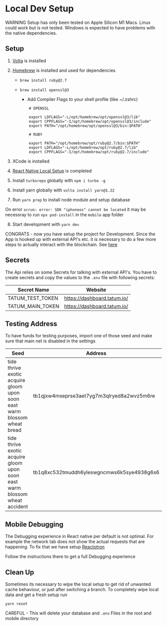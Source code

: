 # Local Dev Setup

WARNING
Setup has only been tested on Apple Silicon M1 Macs. Linux could work but is not tested. Windows is expected to have problems with the native dependencies.

## Setup

1. [Volta](https://volta.sh/) is installed
2. [Homebrew](https://brew.sh/index_de) is installed and used for dependencies

   - `brew install ruby@2.7`
   - `brew install openssl@3`

     - Add Compiler Flags to your shell profile (like ~/.zshrc)

     ```
         # OPENSSL

         export LDFLAGS="-L/opt/homebrew/opt/openssl@3/lib"
         export CPPFLAGS="-I/opt/homebrew/opt/openssl@3/include"
         export PATH="/opt/homebrew/opt/openssl@3/bin:$PATH"

         # RUBY

         export PATH="/opt/homebrew/opt/ruby@2.7/bin:$PATH"
         export LDFLAGS="-L/opt/homebrew/opt/ruby@2.7/lib"
         export CPPFLAGS="-I/opt/homebrew/opt/ruby@2.7/include"
     ```

3. XCode is installed
4. [React Native Local Setup](https://reactnative.dev/docs/environment-setup?guide=native) is completed
5. Install `turborepo` globally with `npm i turbo -g`
6. Install yarn globally with `volta install yarn@1.22`
7. Run `yarn prep` to install node module and setup database

On error `xcrun: error: SDK "iphoneos" cannot be located` it may be necessray to run `npx pod-install` in the `mobile` app folder

8. Start development with `yarn dev`

CONGRATS - now you have setup the project for Development.
Since the App is hooked up with external API's etc. it is necessary to do a few more steps to actually interact with the blockchain. See [here](#secrets)

## Secrets

The Api relies on some Secrets for talking with external API's. You have to create secrets and copy the values to the `.env` file with following secrets:

| Secret Name      | Website                     |
| ---------------- | --------------------------- |
| TATUM_TEST_TOKEN | https://dashboard.tatum.io/ |
| TATUM_MAIN_TOKEN | https://dashboard.tatum.io/ |

## Testing Address

To have funds for testing purposes, import one of those seed and make sure that main net is disabled in the settings

| Seed                                                                        | Address                                    |
| --------------------------------------------------------------------------- | ------------------------------------------ |
| tide thrive exotic acquire gloom upon soon east warm blossom wheat bread    | tb1qjxw4mxeprse3aet7yg7m3qlryed8a2wvz5m6re |
| tide thrive exotic acquire gloom upon soon east warm blossom wheat accident | tb1q8xc532tmuddh6yleswgncmws6k5sye4938g6s6 |

## Mobile Debugging

The Debugging experience in React native per default is not optimal. For example the network tab does not show the actual requests
that are happening. To fix that we have setup [Reactotron](https://github.com/infinitered/reactotron)

Follow the instructions there to get a full Debugging experience

## Clean Up

Sometimes its necessary to wipe the local setup to get rid of unwanted cache behaviour, or just after switching a branch.
To completely wipe local data and get a fresh setup run

`yarn reset`

CAREFUL - This will delete your database and `.env` Files in the root and mobile directory
